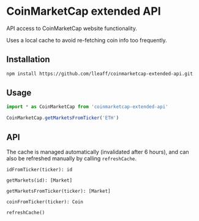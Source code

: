 # CoinMarketCap extended API

API access to CoinMarketCap website functionality.

Uses a local cache to avoid re-fetching coin info too frequently.

## Installation

```sh
npm install https://github.com/lleaff/coinmarketcap-extended-api.git
```

## Usage

```javascript
import * as CoinMarketCap from 'coinmarketcap-extended-api'

CoinMarketCap.getMarketsFromTicker('ETH')
```

## API

The cache is managed automatically (invalidated after 6 hours), and can also be refreshed manually by calling `refreshCache`.

`idFromTicker(ticker): id`  

`getMarkets(id): [Market]`  

`getMarketsFromTicker(ticker): [Market] `  

`coinFromTicker(ticker): Coin`  

`refreshCache()`  
